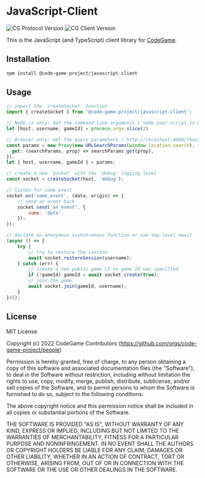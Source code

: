 # JavaScript-Client

![CG Protocol Version](https://img.shields.io/badge/Protocol-v0.6-orange)
![CG Client Version](https://img.shields.io/badge/Client-v0.3-yellow)

This is the JavaScript (and TypeScript) client library for [CodeGame](https://code-game.org/).

## Installation

```bash
npm install @code-game-project/javascript-client
```

## Usage

```javascript
// import the `createSocket` function
import { createSocket } from '@code-game-project/javascript-client';

// Node.js only: Get the command line arguments (`node your-script.js cg.example.com joe 1234-5678`)
let [host, username, gameId] = process.argv.slice(2)

// Browser only: Get the query parameters (`http://localhost:8080/?host=cg.example.com&username=joe&gameId=1234-5678`)
const params = new Proxy(new URLSearchParams(window.location.search), {
  get: (searchParams, prop) => searchParams.get(prop),
});
let { host, username, gameId } = params;

// create a new `Socket` with the 'debug' logging level
const socket = createSocket(host, 'debug');

// listen for some event
socket.on('some_event', (data, origin) => {
	// send an event back
	socket.send('an_event', {
		some: 'data'
	});
});

// declare an anonymous asynchronous function or use top-level await
(async () => {
	try {
		// try to restore the session
		await socket.restoreSession(username);
	} catch (err) {
		// create a new public game if no game ID was specified
		if (!gameId) gameId = await socket.create(true);
		// join the game
		await socket.join(gameId, username);
	}
})();
```

## License

MIT License

Copyright (c) 2022 CodeGame Contributors (https://github.com/orgs/code-game-project/people)

Permission is hereby granted, free of charge, to any person obtaining a copy
of this software and associated documentation files (the "Software"), to deal
in the Software without restriction, including without limitation the rights
to use, copy, modify, merge, publish, distribute, sublicense, and/or sell
copies of the Software, and to permit persons to whom the Software is
furnished to do so, subject to the following conditions:

The above copyright notice and this permission notice shall be included in all
copies or substantial portions of the Software.

THE SOFTWARE IS PROVIDED "AS IS", WITHOUT WARRANTY OF ANY KIND, EXPRESS OR
IMPLIED, INCLUDING BUT NOT LIMITED TO THE WARRANTIES OF MERCHANTABILITY,
FITNESS FOR A PARTICULAR PURPOSE AND NONINFRINGEMENT. IN NO EVENT SHALL THE
AUTHORS OR COPYRIGHT HOLDERS BE LIABLE FOR ANY CLAIM, DAMAGES OR OTHER
LIABILITY, WHETHER IN AN ACTION OF CONTRACT, TORT OR OTHERWISE, ARISING FROM,
OUT OF OR IN CONNECTION WITH THE SOFTWARE OR THE USE OR OTHER DEALINGS IN THE
SOFTWARE.
